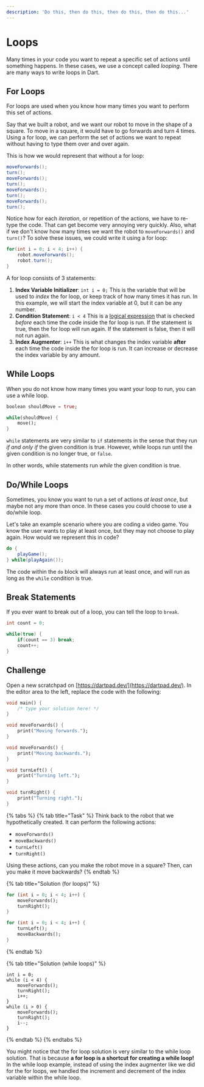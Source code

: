 ```yaml
---
description: 'Do this, then do this, then do this, then do this...'
---
```


# Loops

Many times in your code you want to repeat a specific set of actions until something happens. In these cases, we use a concept called _looping_. There are many ways to write loops in Dart.

## For Loops

For loops are used when you know how many times you want to perform this set of actions.

Say that we built a robot, and we want our robot to move in the shape of a square. To move in a square, it would have to go forwards and turn 4 times. Using a for loop, we can perform the set of actions we want to repeat without having to type them over and over again.

This is how we would represent that without a for loop:

```java
moveForwards();
turn();
moveForwards();
turn();
moveForwards();
turn();
moveForwards();
turn();
```

Notice how for each _iteration_, or repetition of the actions, we have to re-type the code. That can get become very annoying very quickly. Also, what if we don't know how many times we want the robot to `moveForwards()` and `turn()`? To solve these issues, we could write it using a for loop:

```java
for(int i = 0; i < 4; i++) {
    robot.moveForwards();
    robot.turn();
}
```

A for loop consists of 3 statements:

1. **Index Variable Initializer**: `int i = 0;` This is the variable that will be used to _index_ the for loop, or keep track of how many times it has run. In this example, we will start the index variable at 0, but it can be any number.
2. **Condition Statement**: `i < 4` This is a [logical expression](booleans.md#logical-expressions) that is checked _before_ each time the code inside the for loop is run. If the statement is true, then the for loop will run again. If the statement is false, then it will not run again.
3. **Index Augmenter**: `i++` This is what changes the index variable **after** each time the code inside the for loop is run. It can increase or decrease the index variable by any amount.

## While Loops

When you do not know how many times you want your loop to run, you can use a while loop.

```dart
boolean shouldMove = true;

while(shouldMove) {
    move();
}
```

`while` statements are very similar to `if` statements in the sense that they run _if and only if_ the given condition is true. However, while loops run until the given condition is no longer true, or `false`.

In other words, while statements run _while_ the given condition is true.

## Do/While Loops

Sometimes, you know you want to run a set of actions _at least once_, but maybe not any more than once. In these cases you could choose to use a do/while loop.

Let's take an example scenario where you are coding a video game. You know the user wants to play at least once, but they may not choose to play again. How would we represent this in code?

```java
do {
    playGame();
} while(playAgain());
```

The code within the `do` block will always run at least once, and will run as long as the `while` condition is true.

## Break Statements

If you ever want to break out of a loop, you can tell the loop to `break`.

```java
int count = 0;

while(true) {
    if(count == 3) break;
    count++;
}
```

## Challenge

Open a new scratchpad on [https://dartpad.dev/](https://dartpad.dev/). In the editor area to the left, replace the code with the following:

```dart
void main() {
    /* type your solution here! */
}

void moveForwards() {
    print("Moving forwards.");
}

void moveForwards() {
    print("Moving backwards.");
}

void turnLeft() {
    print("Turning left.");
}

void turnRight() {
    print("Turning right.");
}
```

{% tabs %}
{% tab title="Task" %}
Think back to the robot that we hypothetically created. It can perform the following actions:

* `moveForwards()`
* `moveBackwards()`
* `turnLeft()`
* `turnRight()`

Using these actions, can you make the robot move in a square? Then, can you make it move backwards?
{% endtab %}

{% tab title="Solution \(for loops\)" %}
```dart
for (int i = 0; i < 4; i++) {
    moveForwards();
    turnRight();
}

for (int i = 0; i < 4; i++) {
    turnLeft();
    moveBackwards();
}
```
{% endtab %}

{% tab title="Solution \(while loops\)" %}
```text
int i = 0;
while (i < 4) {
    moveForwards();
    turnRight();
    i++;
}
while (i > 0) {
    moveForwards();
    turnRight();
    i--;
}
```
{% endtab %}
{% endtabs %}

You might notice that the for loop solution is very similar to the while loop solution. That is because **a for loop is a shortcut for creating a while loop!** In the while loop example, instead of using the index augmenter like we did for the for loops, we handled the increment and decrement of the index variable within the while loop.

